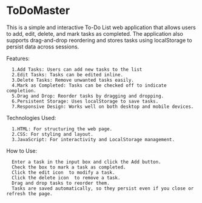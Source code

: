 #  ToDoMaster
This is a simple and interactive To-Do List web application that allows users to add, edit, delete, and mark tasks as completed. The application also supports drag-and-drop reordering and stores tasks using localStorage to persist data across sessions.

Features:

      1.Add Tasks: Users can add new tasks to the list
      2.Edit Tasks: Tasks can be edited inline.
      3.Delete Tasks: Remove unwanted tasks easily.
      4.Mark as Completed: Tasks can be checked off to indicate completion.
      5.Drag and Drop: Reorder tasks by dragging and dropping.
      6.Persistent Storage: Uses localStorage to save tasks.
      7.Responsive Design: Works well on both desktop and mobile devices.

Technologies Used:

      1.HTML: For structuring the web page.
      2.CSS: For styling and layout.
      3.JavaScript: For interactivity and LocalStorage management.
      
How to Use:

      Enter a task in the input box and click the Add button.
      Check the box to mark a task as completed.
      Click the edit icon  to modify a task.
      Click the delete icon  to remove a task.
      Drag and drop tasks to reorder them.
      Tasks are saved automatically, so they persist even if you close or refresh the page.
